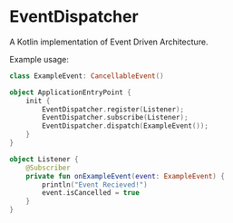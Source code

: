 # EventDispatcher
A Kotlin implementation of Event Driven Architecture.

Example usage:
```Kotlin
class ExampleEvent: CancellableEvent()

object ApplicationEntryPoint {
	init {
		EventDispatcher.register(Listener);
		EventDispatcher.subscribe(Listener);
		EventDispatcher.dispatch(ExampleEvent());
	}
}

object Listener {
	@Subscriber
	private fun onExampleEvent(event: ExampleEvent) {
		println("Event Recieved!")
		event.isCancelled = true
	}
}
```
